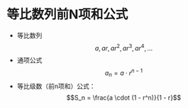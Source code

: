 # 等比数列前N项和公式


- 等比数列
$$a, ar, ar^2, ar^3, ar^4, \dots$$
- 通项公式
$$a_n = a \cdot r^{n-1}$$
- 等比级数（前n项和）公式：
$$S_n = \frac{a \cdot (1 - r^n)}{1 - r}$$
